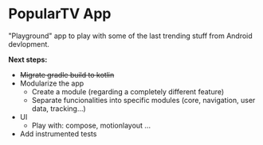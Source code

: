 # PopularTV App
"Playground" app to play with some of the last trending stuff from Android devlopment.

**Next steps:**
* ~~Migrate gradle build to kotlin~~
* Modularize the app
  * Create a module (regarding a completely different feature)
  * Separate funcionalities into specific modules (core, navigation, user data, tracking...)
* UI
  * Play with: compose, motionlayout ...
* Add instrumented tests
